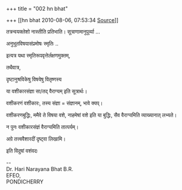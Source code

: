 +++
title = "002 hn bhat"

+++
[[hn bhat	2010-08-06, 07:53:34 [Source](https://groups.google.com/g/bvparishat/c/YKjMuwBxhXQ)]]



तत्रन्वयक्लेशो नास्तीति प्रतिभाति। सूत्राणामानुपूर्व्या ...

  

अनुभूतविषयासंप्रमोषः स्मृतिः ..

  

इत्यत्र यथा स्मृतिरूपवृत्तेर्लक्षणमुक्तम्,

  

तथैवात्र,

  

दृष्टानुश्रविकेषु विषयेषु वितृष्णस्य

या वशीकारसंज्ञा सा/तद् वैराग्यम् इति सूत्रार्थः।

वशीकरणं वशीकारः, तस्य संज्ञा = संज्ञानम्, भावे क्यप्।

वशीकरणबुद्धिः, ममैवे ते विषया वशे, नाहमेषां वशे इति या बुद्धिः, सैव वैराग्यमिति व्याख्यानात् लभ्यते।

  

न पुनः वशीकारसंज्ञं वैराग्यमिति तात्पर्यम्।

  

अग्रे तत्त्ववैशारदीं दृष्ट्वा लिखामि।

  

इति विदुषां वशंवदः

  

--  
Dr. Hari Narayana Bhat B.R.  
EFEO,  
PONDICHERRY  

